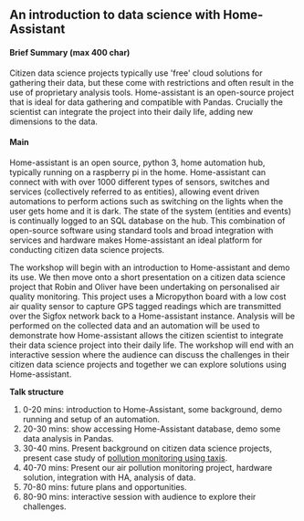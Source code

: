 ## An introduction to data science with Home-Assistant

#### Brief Summary (max 400 char)
Citizen data science projects typically use 'free' cloud solutions for gathering their data, but these come with restrictions and often result in the use of proprietary analysis tools. Home-assistant is an open-source project that is ideal for data gathering and compatible with Pandas. Crucially the scientist can integrate the project into their daily life, adding new dimensions to the data.


#### Main
Home-assistant is an open source, python 3, home automation hub, typically running on a raspberry pi in the home. Home-assistant can connect with with over 1000 different types of sensors, switches and services (collectively referred to as entities), allowing event driven automations to perform actions such as switching on the lights when the user gets home and it is dark. The state of the system (entities and events) is continually logged to an SQL database on the hub. This combination of open-source software using standard tools and broad integration with services and hardware makes Home-assistant an ideal platform for conducting citizen data science projects.

The workshop will begin with an introduction to Home-assistant and demo its use. We then move onto a short presentation on a citizen data science project that Robin and Oliver have been undertaking on personalised air quality monitoring. This project uses a Micropython board with a low cost air quality sensor to capture GPS tagged readings which are transmitted over the Sigfox network back to a Home-assistant instance. Analysis will be performed on the collected data and an automation will be used to demonstrate how Home-assistant allows the citizen scientist to integrate their data science project into their daily life. The workshop will end with an interactive session where the audience can discuss the challenges in their citizen data science projects and together we can explore solutions using Home-assistant.

**Talk structure**
1. 0-20 mins: introduction to Home-Assistant, some background, demo running and setup of an automation.
2. 20-30 mins: show accessing Home-Assistant database, demo some data analysis in Pandas.
3. 30-40 mins. Present background on citizen data science projects, present case study of [pollution monitoring using taxis](https://www.hackster.io/james-puderer/distributed-air-quality-monitoring-using-taxis-69647e).
4. 40-70 mins: Present our air pollution monitoring project, hardware solution, integration with HA, analysis of data.
5. 70-80 mins: future plans and opportunities.
6. 80-90 mins: interactive session with audience to explore their challenges.
